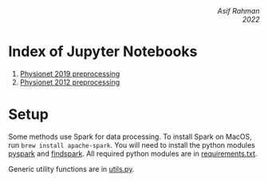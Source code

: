 <div align="right" style="text-align:right"><i>Asif Rahman<br>2022</i></div>

# Index of Jupyter Notebooks

1. [Physionet 2019 preprocessing](ehr/physionet2019-prepare-data.ipynb)
2. [Physionet 2012 preprocessing](ehr/physionet2012-prepare-data.ipynb)

# Setup

Some methods use Spark for data processing. To install Spark on MacOS, run `brew install apache-spark`. You will need to install the python modules [pyspark](https://pypi.org/project/pyspark/) and [findspark](https://pypi.org/project/findspark/). All required python modules are in [requirements.txt](requirements.txt).

Generic utility functions are in [utils.py](utils.py).
